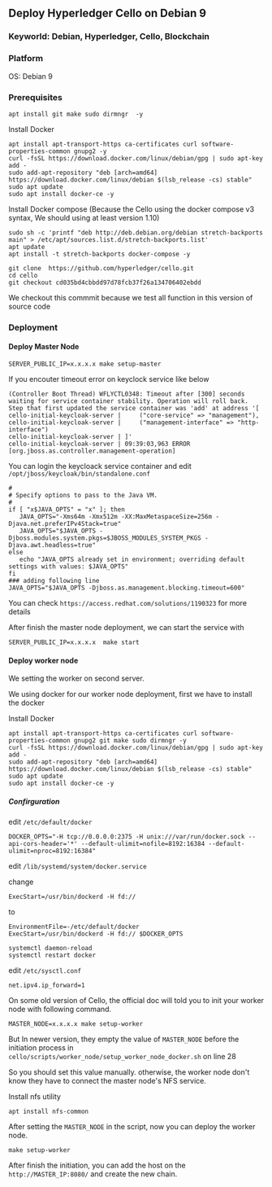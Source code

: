 ## Deploy Hyperledger Cello on Debian 9

### Keyworld: Debian, Hyperledger, Cello, Blockchain

### Platform

OS: Debian 9

### Prerequisites

```
apt install git make sudo dirmngr  -y
```

Install Docker

```
apt install apt-transport-https ca-certificates curl software-properties-common gnupg2 -y
curl -fsSL https://download.docker.com/linux/debian/gpg | sudo apt-key add -
sudo add-apt-repository "deb [arch=amd64] https://download.docker.com/linux/debian $(lsb_release -cs) stable"
sudo apt update
sudo apt install docker-ce -y 
```

Install Docker compose (Because the Cello using the docker compose v3 syntax, We should using at least version 1.10)

```
sudo sh -c 'printf "deb http://deb.debian.org/debian stretch-backports main" > /etc/apt/sources.list.d/stretch-backports.list'
apt update
apt install -t stretch-backports docker-compose -y
```

```
git clone  https://github.com/hyperledger/cello.git
cd cello
git checkout cd035bd4cbbdd97d78fcb37f26a134706402ebdd
```
We checkout this commmit because we test all function in this version of source code

### Deployment

#### Deploy Master Node


```
SERVER_PUBLIC_IP=x.x.x.x make setup-master
```

If you encouter timeout error on keyclock service like below

```
(Controller Boot Thread) WFLYCTL0348: Timeout after [300] seconds waiting for service container stability. Operation will roll back. Step that first updated the service container was 'add' at address '[
cello-initial-keycloak-server |     ("core-service" => "management"),
cello-initial-keycloak-server |     ("management-interface" => "http-interface")
cello-initial-keycloak-server | ]'
cello-initial-keycloak-server | 09:39:03,963 ERROR [org.jboss.as.controller.management-operation]
```

You can login the keycloack service container and  edit `/opt/jboss/keycloak/bin/standalone.conf`


```
#
# Specify options to pass to the Java VM. 
#
if [ "x$JAVA_OPTS" = "x" ]; then
   JAVA_OPTS="-Xms64m -Xmx512m -XX:MaxMetaspaceSize=256m -Djava.net.preferIPv4Stack=true"
   JAVA_OPTS="$JAVA_OPTS -Djboss.modules.system.pkgs=$JBOSS_MODULES_SYSTEM_PKGS -Djava.awt.headless=true"
else
   echo "JAVA_OPTS already set in environment; overriding default settings with values: $JAVA_OPTS"
fi
### adding following line
JAVA_OPTS="$JAVA_OPTS -Djboss.as.management.blocking.timeout=600"
```

You can check `https://access.redhat.com/solutions/1190323` for more details



After finish the master node deployment, we can start  the service with

```
SERVER_PUBLIC_IP=x.x.x.x  make start
```

#### Deploy worker node

We setting the worker on second server.

We using docker for our worker node deployment, first we have to install the docker


Install Docker

```
apt install apt-transport-https ca-certificates curl software-properties-common gnupg2 git make sudo dirmngr -y
curl -fsSL https://download.docker.com/linux/debian/gpg | sudo apt-key add -
sudo add-apt-repository "deb [arch=amd64] https://download.docker.com/linux/debian $(lsb_release -cs) stable"
sudo apt update
sudo apt install docker-ce -y 
```

##### Confirguration 

edit `/etc/default/docker`

```
DOCKER_OPTS="-H tcp://0.0.0.0:2375 -H unix:///var/run/docker.sock --api-cors-header='*' --default-ulimit=nofile=8192:16384 --default-ulimit=nproc=8192:16384"
```

edit `/lib/systemd/system/docker.service`

change 
```
ExecStart=/usr/bin/dockerd -H fd:// 
```

to

```
EnvironmentFile=-/etc/default/docker
ExecStart=/usr/bin/dockerd -H fd:// $DOCKER_OPTS

```

```
systemctl daemon-reload
systemctl restart docker
```

edit `/etc/sysctl.conf`

```
net.ipv4.ip_forward=1
```


On some old version of Cello, the official doc will told you to init your worker node with following command. 

```
MASTER_NODE=x.x.x.x make setup-worker
```

But In newer version, they empty the value of `MASTER_NODE` before the initiation process in
`cello/scripts/worker_node/setup_worker_node_docker.sh` on line 28

So you should set this value manually. otherwise, the worker node don't know they have to connect the master node's NFS service.

Install nfs utility 
```
apt install nfs-common
```

After setting the `MASTER_NODE` in the script, now you can deploy the worker node.

```
make setup-worker
```

After finish the initiation, you can add the host on the `http://MASTER_IP:8080/` and create the new chain.
